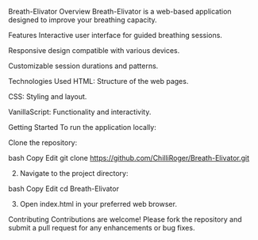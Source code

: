 Breath-Elivator
Overview
Breath-Elivator is a web-based application designed to improve your breathing capacity.

Features
Interactive user interface for guided breathing sessions.

Responsive design compatible with various devices.

Customizable session durations and patterns.

Technologies Used
HTML: Structure of the web pages.

CSS: Styling and layout.

VanillaScript: Functionality and interactivity.

Getting Started
To run the application locally:

Clone the repository:

bash
Copy
Edit
git clone https://github.com/ChilliRoger/Breath-Elivator.git

2. Navigate to the project directory:

bash
Copy
Edit
cd Breath-Elivator

3. Open index.html in your preferred web browser.

Contributing
Contributions are welcome! Please fork the repository and submit a pull request for any enhancements or bug fixes.
